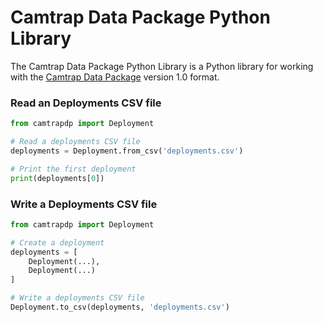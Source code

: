 # Camtrap Data Package Python Library

The Camtrap Data Package Python Library is a Python library for working with the [Camtrap Data Package](https://camtrap-dp.tdwg.org/) version 1.0 format.

### Read an Deployments CSV file

```python
from camtrapdp import Deployment

# Read a deployments CSV file
deployments = Deployment.from_csv('deployments.csv')

# Print the first deployment
print(deployments[0])
```

### Write a Deployments CSV file

```python
from camtrapdp import Deployment

# Create a deployment
deployments = [
    Deployment(...),
    Deployment(...)
]

# Write a deployments CSV file
Deployment.to_csv(deployments, 'deployments.csv')
```
